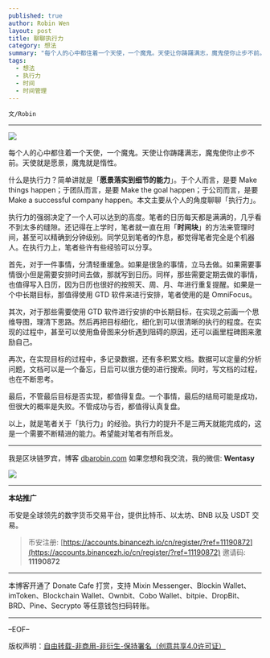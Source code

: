 ```yaml
---
published: true
author: Robin Wen
layout: post
title: 聊聊执行力
category: 想法
summary: "每个人的心中都住着一个天使，一个魔鬼。天使让你踌躇满志，魔鬼使你止步不前。天使就是愿景，魔鬼就是惰性。什么是执行力？简单讲就是「愿景落实到细节的能力」。于个人而言，是要 Make things happen；于团队而言，是要 Make the goal happen；于公司而言，是要 Make a successful company happen。本文主要从个人的角度聊聊「执行力」。以上，就是笔者关于「执行力」的经验。执行力的提升不是三两天就能完成的，这是一个需要不断精进的能力。希望能对笔者有所启发。"
tags:
  - 想法
  - 执行力
  - 时间
  - 时间管理
---
```


`文/Robin`

***

![](https://cdn.dbarobin.com/hduv7cw.png)

每个人的心中都住着一个天使，一个魔鬼。天使让你踌躇满志，魔鬼使你止步不前。天使就是愿景，魔鬼就是惰性。

什么是执行力？简单讲就是「**愿景落实到细节的能力**」。于个人而言，是要 Make things happen；于团队而言，是要 Make the goal happen；于公司而言，是要 Make a successful company happen。本文主要从个人的角度聊聊「执行力」。

执行力的强弱决定了一个人可以达到的高度。笔者的日历每天都是满满的，几乎看不到太多的缝隙。还记得在上学时，笔者就一直在用「**时间块**」的方法来管理时间，甚至可以精确到分钟级别。同学见到笔者的作息，都觉得笔者完全是个机器人。在执行力上，笔者些许有些经验可以分享。

首先，对于一件事情，分清轻重缓急。如果是很急的事情，立马去做。如果需要事情很小但是需要安排时间去做，那就写到日历。同样，那些需要定期去做的事情，也值得写入日历，因为日历也很好的按照天、周、月、年进行重复提醒。如果是一个中长期目标，那值得使用 GTD 软件来进行安排，笔者使用的是 OmniFocus。

其次，对于那些需要使用 GTD 软件进行安排的中长期目标，在实现之前画一个思维导图，理清下思路。然后再把目标细化，细化到可以很清晰的执行的程度。在实现的过程中，甚至可以使用鱼骨图来分析遇到阻碍的原因，还可以画里程碑图来激励自己。

再次，在实现目标的过程中，多记录数据，还有多积累文档。数据可以定量的分析问题，文档可以是一个备忘，日后可以很方便的进行搜索。同时，写文档的过程，也在不断思考。

最后，不管最后目标是否实现，都值得复盘。一个事情，最后的结局可能是成功，但很大的概率是失败。不管成功与否，都值得认真复盘。

以上，就是笔者关于「执行力」的经验。执行力的提升不是三两天就能完成的，这是一个需要不断精进的能力。希望能对笔者有所启发。

***

我是区块链罗宾，博客 [dbarobin.com](https://dbarobin.com/)
如果您想和我交流，我的微信: **Wentasy**

![](https://cdn.dbarobin.com/v4yywe2.png)

***

**本站推广**

币安是全球领先的数字货币交易平台，提供比特币、以太坊、BNB 以及 USDT 交易。

> 币安注册: [https://accounts.binancezh.io/cn/register/?ref=11190872](https://accounts.binancezh.io/cn/register/?ref=11190872)
> 邀请码: **11190872**

***

本博客开通了 Donate Cafe 打赏，支持 Mixin Messenger、Blockin Wallet、imToken、Blockchain Wallet、Ownbit、Cobo Wallet、bitpie、DropBit、BRD、Pine、Secrypto 等任意钱包扫码转账。

<center>
    <div class="--donate-button"
         data-button-id="f8b9df0d-af9a-460d-8258-d3f435445075"
    ></div>
</center>

***

–EOF–

版权声明：[自由转载-非商用-非衍生-保持署名（创意共享4.0许可证）](http://creativecommons.org/licenses/by-nc-nd/4.0/deed.zh)
